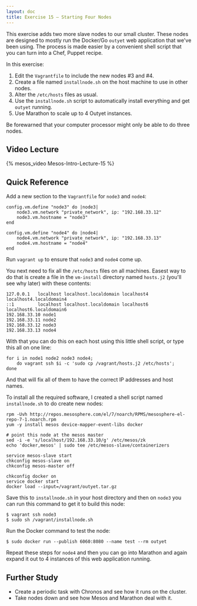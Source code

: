 ```yaml
---
layout: doc
title: Exercise 15 – Starting Four Nodes
---
```


This exercise adds two more slave nodes to our small
cluster.  These nodes are designed to mostly run the Docker/Go ``outyet``
web application that we've been using.  The process is made easier by a convenient
shell script that you can turn into a Chef, Puppet recipe.

In this exercise:

1. Edit the ``Vagrantfile`` to include the new nodes #3 and #4.
2. Create a file named ``installnode.sh`` on the host machine to use in other nodes.
3. Alter the ``/etc/hosts`` files as usual.
4. Use the ``installnode.sh`` script to automatically install everything and get ``outyet`` running.
5. Use Marathon to scale up to 4 Outyet instances.

Be forewarned that your computer processor might only be able to
do three nodes.


Video Lecture
-------------

{% mesos_video Mesos-Intro-Lecture-15 %}


Quick Reference
---------------

Add a new section to the ``Vagrantfile`` for ``node3`` and ``node4``:

```
config.vm.define "node3" do |node3|
    node3.vm.network "private_network", ip: "192.168.33.12"
    node3.vm.hostname = "node3"
end

config.vm.define "node4" do |node4|
    node4.vm.network "private_network", ip: "192.168.33.13"
    node4.vm.hostname = "node4"
end
```

Run ``vagrant up`` to ensure that ``node3`` and ``node4`` come up.

You next need to fix all the ``/etc/hosts`` files on all machines.  Easest way to do that is create a
file in the ``vm-install`` directory named ``hosts.j2`` (you'll see why later) with these contents:

```
127.0.0.1   localhost localhost.localdomain localhost4 localhost4.localdomain4
::1         localhost localhost.localdomain localhost6 localhost6.localdomain6
192.168.33.10 node1
192.168.33.11 node2
192.168.33.12 node3
192.168.33.13 node4
```

With that you can do this on each host using this little shell script, or type this all on one line:

```
for i in node1 node2 node3 node4;
    do vagrant ssh $i -c 'sudo cp /vagrant/hosts.j2 /etc/hosts';
done
```

And that will fix all of them to have the correct IP addresses and host names.

To install all the required software, I created a shell script named ``installnode.sh`` to do create new nodes:

```
rpm -Uvh http://repos.mesosphere.com/el/7/noarch/RPMS/mesosphere-el-repo-7-1.noarch.rpm
yum -y install mesos device-mapper-event-libs docker

# point this node at the mesos master
sed -i -e 's/localhost/192.168.33.10/g' /etc/mesos/zk
echo 'docker,mesos' | sudo tee /etc/mesos-slave/containerizers

service mesos-slave start
chkconfig mesos-slave on
chkconfig mesos-master off

chkconfig docker on
service docker start
docker load --input=/vagrant/outyet.tar.gz
```

Save this to ``installnode.sh`` in your host directory and then on ``node3`` you can run this command to get it to build this node:

```
$ vagrant ssh node3
$ sudo sh /vagrant/installnode.sh
```

Run the Docker command to test the node:

```
$ sudo docker run --publish 6060:8080 --name test --rm outyet
```

Repeat these steps for ``node4`` and then you can go into Marathon and again expand it out to 4 instances of this web application running.

Further Study
-------------

* Create a periodic task with Chronos and see how it runs on the cluster.
* Take nodes down and see how Mesos and Marathon deal with it.


